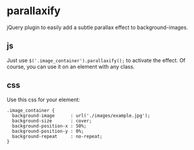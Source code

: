 # parallaxify
jQuery plugin to easily add a subtle parallax effect to background-images.

## js
Just use `$('.image_container').parallaxify();` to activate the effect. Of course, you can use it on an element with any class.

## css
Use this css for your element:
```
.image_container {
  background-image      : url('./images/example.jpg');
  background-size       : cover;
  background-position-x : 50%;
  background-position-y : 0%;
  background-repeat     : no-repeat;
}
```
